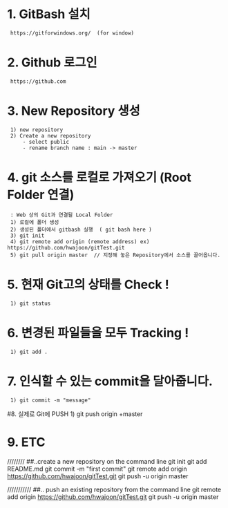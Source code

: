 # 1. GitBash 설치
     https://gitforwindows.org/  (for window) 
# 2. Github 로그인
     https://github.com
# 3. New Repository 생성
     1) new repository
     2) Create a new repository
         - select public
         - rename branch name : main -> master
# 4. git 소스를 로컬로 가져오기 (Root Folder 연결)
     : Web 상의 Git과 연결될 Local Folder
     1) 로컬에 폴더 생성
     2) 생성된 폴더에서 gitbash 실행  ( git bash here )
     3) git init
     4) git remote add origin (remote address) ex) https://github.com/hwajoon/gitTest.git
     5) git pull origin master  // 지정해 놓은 Repository에서 소스를 끌어옵니다.
# 5. 현재 Git고의 상태를 Check !
     1) git status
# 6. 변경된 파일들을 모두 Tracking  !
     1) git add .
# 7. 인식할 수 있는 commit을 달아줍니다.
     1) git commit -m "message"
#8. 실제로 Git에 PUSH
      1) git push origin +master

# 9. ETC
////////
##..create a new repository on the command line
git init
git add README.md
git commit -m "first commit"
git remote add origin https://github.com/hwajoon/gitTest.git
git push -u origin master

///////////
##.. push an existing repository from the command line
git remote add origin https://github.com/hwajoon/gitTest.git
git push -u origin master

